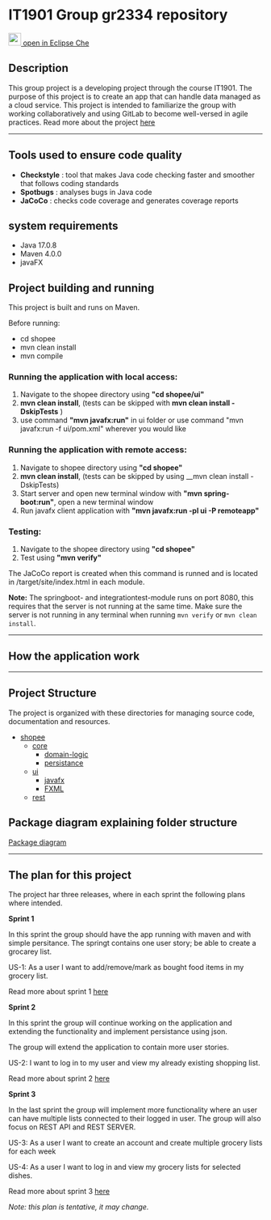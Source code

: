 # IT1901 Group gr2334 repository

[<img src="https://eclipse.dev/che/docs/_/img/icon-eclipse-che.svg" width="25" /> open in Eclipse Che](https://che.stud.ntnu.no/#https://gitlab.stud.idi.ntnu.no/it1901/groups-2023/gr2334/gr2334)


## Description
This group project is a developing project through the course IT1901. The purpose of this project is to create an app that can handle data managed as a cloud service. This project is intended to familiarize the group with working collaboratively and using GitLab to become well-versed in agile practices. Read more about the project [here](shopee/readme.md)
______________

## Tools used to ensure code quality
* __Checkstyle__ : tool that makes Java code checking faster and smoother that follows coding standards
* __Spotbugs__ : analyses bugs in Java code
* __JaCoCo__ : checks code coverage and generates coverage reports  

## system requirements
- Java 17.0.8
- Maven 4.0.0
- javaFX

## Project building and running

This project is built and runs on Maven.

Before running:
- cd shopee
- mvn clean install
- mvn compile

### Running the application with local access:

1. Navigate to the shopee directory using __"cd shopee/ui"__
2. __mvn clean install__, (tests can be skipped with __mvn clean install -DskipTests__ )
3. use command __"mvn javafx:run"__ in ui folder or use command "mvn javafx:run -f ui/pom.xml" wherever you would like

### Running the application with remote access:
1. Navigate to shopee directory using __"cd shopee"__
2. __mvn clean install__, (tests can be skipped by using __mvn clean install -DskipTests)
3. Start server and open new terminal window with __"mvn spring-boot:run"__, open a new terminal window
4. Run javafx client application with __"mvn javafx:run -pl ui -P remoteapp"__

### Testing:

1. Navigate to the shopee directory using __"cd shopee"__
2. Test using __"mvn verify"__

The JaCoCo report is created when this command is runned and is located in /target/site/index.html in each module. 

__Note:__ The springboot- and integrationtest-module runs on port 8080, this requires that the server is not running at the same time. Make sure the server is not running in any terminal when running `mvn verify` or `mvn clean install`.  
_______________________

## How the application work


________
## Project Structure
The project is organized with these directories for managing source code, documentation and resources.

* [shopee](shopee/core/src/main/java/shopee)
    * [core](shopee/core/)
        * [domain-logic](shopee/core/src/main/java/shopee/core) 
        * [persistance](shopee/core/src/main/java/shopee/json)
    * [ui](shopee/ui)
        * [javafx](shopee/ui/src/main/java/shopee/ui)
        * [FXML](shopee/ui/src/main/resources/)
    * [rest](shopee/rest)



## Package diagram explaining folder structure
[Package diagram](ShopeePackage.png)

______
## The plan for this project
The project har three releases, where in each sprint the following plans where intended.

**Sprint 1**

In this sprint the group should have the app running with maven and with simple persitance. The springt contains one user story; be able to create a grocarey list.

US-1: As a user I want to add/remove/mark as bought food items in my grocery list.

Read more about sprint 1 [here](docs/release1.md)

**Sprint 2**

In this sprint the group will continue working on the application and extending the functionality and implement persistance using json. 

The group will extend the application to contain more user stories. 

US-2: I want to log in to my user and view my already existing shopping list.


Read more about sprint 2 [here](docs/release2.md)

**Sprint 3**

In the last sprint the group will implement more functionality where an user can have multiple lists connected to their logged in user. The group will also focus on REST API and REST SERVER.

US-3: As a user I want to create an account and create multiple grocery lists for each week

US-4: As a user I want to log in and view my grocery lists for selected dishes.

Read more about sprint 3 [here](docs/release3.md)

_Note: this plan is tentative, it may change._




